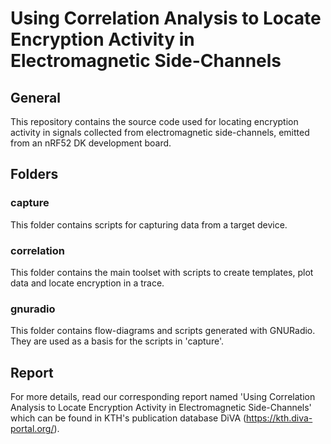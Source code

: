 # Using Correlation Analysis to Locate Encryption Activity in Electromagnetic Side-Channels

## General
This repository contains the source code used for locating encryption activity in signals collected from electromagnetic side-channels, emitted from an nRF52 DK development board.

## Folders
### capture
This folder contains scripts for capturing data from a target device.
### correlation
This folder contains the main toolset with scripts to create templates, plot data
and locate encryption in a trace.
### gnuradio
This folder contains flow-diagrams and scripts generated with GNURadio. They are
used as a basis for the scripts in 'capture'.

## Report
For more details, read our corresponding report named 'Using Correlation Analysis to Locate Encryption Activity in Electromagnetic Side-Channels' which can be found in KTH's publication database DiVA (https://kth.diva-portal.org/).
